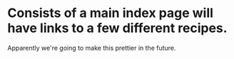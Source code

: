 # Consists of a main index page will have links to a few different recipes.
Apparently we're going to make this prettier in the future.